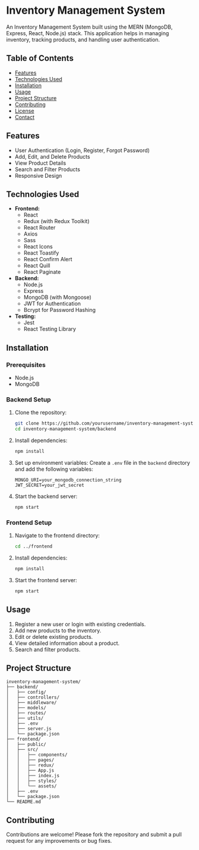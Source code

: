 

# Inventory Management System

An Inventory Management System built using the MERN (MongoDB, Express, React, Node.js) stack. This application helps in managing inventory, tracking products, and handling user authentication.

## Table of Contents
- [Features](#features)
- [Technologies Used](#technologies-used)
- [Installation](#installation)
- [Usage](#usage)
- [Project Structure](#project-structure)
- [Contributing](#contributing)
- [License](#license)
- [Contact](#contact)

## Features
- User Authentication (Login, Register, Forgot Password)
- Add, Edit, and Delete Products
- View Product Details
- Search and Filter Products
- Responsive Design

## Technologies Used
- **Frontend:**
  - React
  - Redux (with Redux Toolkit)
  - React Router
  - Axios
  - Sass
  - React Icons
  - React Toastify
  - React Confirm Alert
  - React Quill
  - React Paginate
- **Backend:**
  - Node.js
  - Express
  - MongoDB (with Mongoose)
  - JWT for Authentication
  - Bcrypt for Password Hashing
- **Testing:**
  - Jest
  - React Testing Library

## Installation
### Prerequisites
- Node.js
- MongoDB

### Backend Setup
1. Clone the repository:
    ```sh
    git clone https://github.com/yourusername/inventory-management-system.git
    cd inventory-management-system/backend
    ```

2. Install dependencies:
    ```sh
    npm install
    ```

3. Set up environment variables:
    Create a `.env` file in the `backend` directory and add the following variables:
    ```env
    MONGO_URI=your_mongodb_connection_string
    JWT_SECRET=your_jwt_secret
    ```

4. Start the backend server:
    ```sh
    npm start
    ```

### Frontend Setup
1. Navigate to the frontend directory:
    ```sh
    cd ../frontend
    ```

2. Install dependencies:
    ```sh
    npm install
    ```

3. Start the frontend server:
    ```sh
    npm start
    ```

## Usage
1. Register a new user or login with existing credentials.
2. Add new products to the inventory.
3. Edit or delete existing products.
4. View detailed information about a product.
5. Search and filter products.

## Project Structure
```
inventory-management-system/
├── backend/
│   ├── config/
│   ├── controllers/
│   ├── middleware/
│   ├── models/
│   ├── routes/
│   ├── utils/
│   ├── .env
│   ├── server.js
│   └── package.json
├── frontend/
│   ├── public/
│   ├── src/
│   │   ├── components/
│   │   ├── pages/
│   │   ├── redux/
│   │   ├── App.js
│   │   ├── index.js
│   │   ├── styles/
│   │   └── assets/
│   ├── .env
│   └── package.json
└── README.md
```

## Contributing
Contributions are welcome! Please fork the repository and submit a pull request for any improvements or bug fixes.
